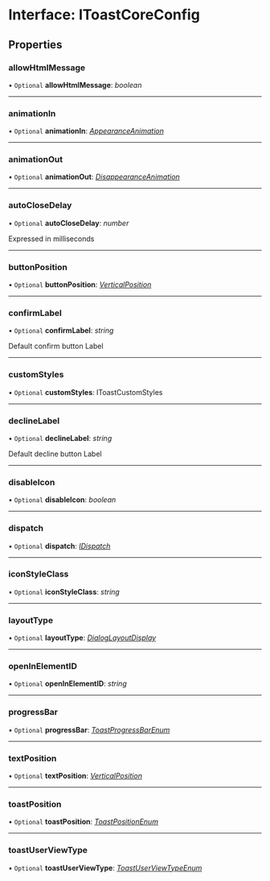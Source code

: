 # Interface: IToastCoreConfig

## Properties

### allowHtmlMessage

• `Optional` **allowHtmlMessage**: *boolean*

___

### animationIn

• `Optional` **animationIn**: [*AppearanceAnimation*](#/documentation/Enum:%20AppearanceAnimation)

___

### animationOut

• `Optional` **animationOut**: [*DisappearanceAnimation*](#/documentation/Enum:%20DisappearanceAnimation)

___

### autoCloseDelay

• `Optional` **autoCloseDelay**: *number*

Expressed in milliseconds

___

### buttonPosition

• `Optional` **buttonPosition**: [*VerticalPosition*](#/documentation/Home#verticalposition)

___

### confirmLabel

• `Optional` **confirmLabel**: *string*

Default confirm button Label

___

### customStyles

• `Optional` **customStyles**: IToastCustomStyles

___

### declineLabel

• `Optional` **declineLabel**: *string*

Default decline button Label

___

### disableIcon

• `Optional` **disableIcon**: *boolean*

___

### dispatch

• `Optional` **dispatch**: [*IDispatch*](#/documentation/Interface:%20IDispatch)

___

### iconStyleClass

• `Optional` **iconStyleClass**: *string*

___

### layoutType

• `Optional` **layoutType**: [*DialogLayoutDisplay*](#/documentation/Enum:%20DialogLayoutDisplay)

___

### openInElementID

• `Optional` **openInElementID**: *string*

___

### progressBar

• `Optional` **progressBar**: [*ToastProgressBarEnum*](#/documentation/Enum:%20ToastProgressBarEnum)

___

### textPosition

• `Optional` **textPosition**: [*VerticalPosition*](#/documentation/Home#verticalposition)

___

### toastPosition

• `Optional` **toastPosition**: [*ToastPositionEnum*](#/documentation/Enum:%20ToastPositionEnum)

___

### toastUserViewType

• `Optional` **toastUserViewType**: [*ToastUserViewTypeEnum*](#/documentation/Enum:%20ToastUserViewTypeEnum)

